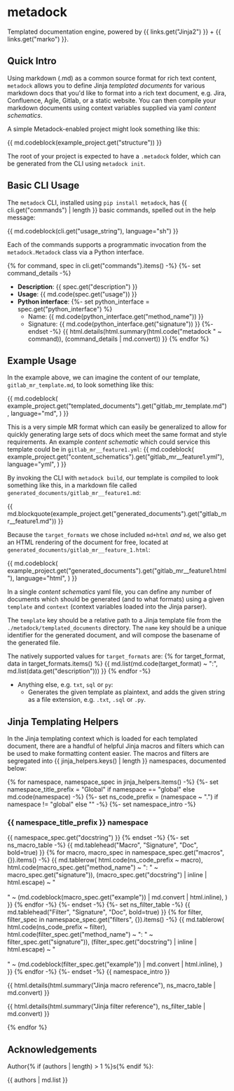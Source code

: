# metadock

Templated documentation engine, powered by {{ links.get("Jinja2") }} + {{ links.get("marko") }}.

## Quick Intro

Using markdown (.md) as a common source format for rich text content, `metadock` allows you to define Jinja *templated
documents*  for various markdown docs that you'd like to format into a rich text document, e.g. Jira, Confluence, Agile,
Gitlab, or a static website. You can then compile your markdown documents using context variables supplied via yaml
*content schematics*.

A simple Metadock-enabled project might look something like this:

{{ md.codeblock(example_project.get("structure")) }}

The root of your project is expected to have a `.metadock` folder, which can be generated from the CLI using
`metadock init`.

## Basic CLI Usage

The `metadock` CLI, installed using `pip install metadock`, has {{ cli.get("commands") | length }} basic commands, 
spelled out in the help message:

{{ md.codeblock(cli.get("usage_string"), language="sh") }}

Each of the commands supports a programmatic invocation from the `metadock.Metadock` class via a Python interface.

{% for command, spec in cli.get("commands").items() -%}
{%- set command_details -%}
- **Description**: {{ spec.get("description") }}
- **Usage**: {{ md.code(spec.get("usage")) }}
- **Python interface**: 
    {%- set python_interface = spec.get("python_interface") %}
  - Name: {{ md.code(python_interface.get("method_name")) }}
  - Signature: {{ md.code(python_interface.get("signature")) }}
{%- endset -%}
{{ html.details(html.summary(html.code("metadock " ~ command)), (command_details | md.convert)) }}
{% endfor %}

## Example Usage

In the example above, we can imagine the content of our template, `gitlab_mr_template.md`, to look something like this:

{{
    md.codeblock(
        example_project.get("templated_documents").get("gitlab_mr_template.md"),
        language="md",
    )
}}

This is a very simple MR format which can easily be generalized to allow for quickly generating large sets of docs which
meet the same format and style requirements. An example *content schematic* which could service this template could
be in `gitlab_mr__feature1.yml`:
{{
    md.codeblock(
        example_project.get("content_schematics").get("gitlab_mr__feature1.yml"),
        language="yml",
    )
}}

By invoking the CLI with `metadock build`, our template is compiled to look something like this, in a markdown file
called `generated_documents/gitlab_mr__feature1.md`:

{{ md.blockquote(example_project.get("generated_documents").get("gitlab_mr__feature1.md")) }}

Because the `target_formats` we chose included `md+html` _and_ `md`, we also get an HTML rendering of the document for 
free, located at `generated_documents/gitlab_mr__feature_1.html`:

{{
    md.codeblock(
        example_project.get("generated_documents").get("gitlab_mr__feature1.html"),
        language="html",
    )
}}

In a single *content schematics* yaml file, you can define any number of documents which should be generated (and to
what formats) using a given `template` and `context` (context variables loaded into the Jinja parser).

The `template` key should be a relative path to a Jinja template file from the `./metadock/templated_documents`
directory. The `name` key should be a unique identifier for the generated document, and will compose the basename of the
generated file.

The natively supported values for `target_formats` are:
{% for target_format, data in target_formats.items() %}
{{ md.list(md.code(target_format) ~ ":", md.list(data.get("description"))) }}
{% endfor -%}
- Anything else, e.g. `txt`, `sql` or `py`:
  - Generates the given template as plaintext, and adds the given string as a file extension, e.g. 
  `.txt`, `.sql` or `.py`.

## Jinja Templating Helpers

In the Jinja templating context which is loaded for each templated document, there are a handful of helpful Jinja macros
and filters which can be used to make formatting content easier. The macros and filters are segregated into 
{{ jinja_helpers.keys() | length }} namespaces, documented below:

{% for namespace, namespace_spec in jinja_helpers.items() -%}
{%- set namespace_title_prefix = "Global" if namespace == "global" else md.code(namespace) -%}
{%- set ns_code_prefix = (namespace ~ ".") if namespace != "global" else "" -%}
{%- set namespace_intro -%}
### {{ namespace_title_prefix }} namespace

{{ namespace_spec.get("docstring") }}
{% endset -%}
{%- set ns_macro_table -%}
{{ md.tablehead("Macro", "Signature", "Doc", bold=true) }}
{% for macro, macro_spec in namespace_spec.get("macros", {}).items() -%}
{{
    md.tablerow(
        html.code(ns_code_prefix ~ macro), 
        html.code(macro_spec.get("method_name") ~ ": " ~ macro_spec.get("signature")),
        (macro_spec.get("docstring") | inline | html.escape) ~ "<br/><br/>" ~ (md.codeblock(macro_spec.get("example")) 
        | md.convert | html.inline),
    )
}}
{% endfor -%}
{%- endset -%}
{%- set ns_filter_table -%}
{{ md.tablehead("Filter", "Signature", "Doc", bold=true) }}
{% for filter, filter_spec in namespace_spec.get("filters", {}).items() -%}
{{
    md.tablerow(
        html.code(ns_code_prefix ~ filter), 
        html.code(filter_spec.get("method_name") ~ ": " ~ filter_spec.get("signature")),
        (filter_spec.get("docstring") | inline | html.escape) ~ "<br/><br/>" ~ (md.codeblock(filter_spec.get("example")) 
        | md.convert | html.inline),
    )
}}
{% endfor -%}
{%- endset -%}
{{ namespace_intro }}

{{ html.details(html.summary("Jinja macro reference"), ns_macro_table | md.convert) }}

{{ html.details(html.summary("Jinja filter reference"), ns_filter_table | md.convert) }}

{% endfor %}

## Acknowledgements

Author{% if (authors | length) > 1 %}s{% endif %}:

{{ authors | md.list }}